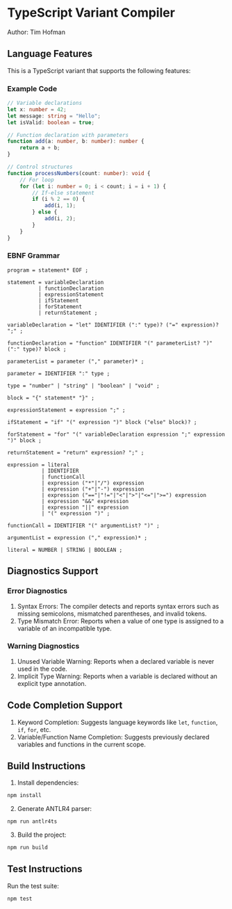 # TypeScript Variant Compiler

Author: Tim Hofman

## Language Features

This is a TypeScript variant that supports the following features:

### Example Code
```typescript
// Variable declarations
let x: number = 42;
let message: string = "Hello";
let isValid: boolean = true;

// Function declaration with parameters
function add(a: number, b: number): number {
    return a + b;
}

// Control structures
function processNumbers(count: number): void {
    // For loop
    for (let i: number = 0; i < count; i = i + 1) {
        // If-else statement
        if (i % 2 == 0) {
            add(i, 1);
        } else {
            add(i, 2);
        }
    }
}
```

### EBNF Grammar
```ebnf
program = statement* EOF ;

statement = variableDeclaration
          | functionDeclaration
          | expressionStatement
          | ifStatement
          | forStatement
          | returnStatement ;

variableDeclaration = "let" IDENTIFIER (":" type)? ("=" expression)? ";" ;

functionDeclaration = "function" IDENTIFIER "(" parameterList? ")" (":" type)? block ;

parameterList = parameter ("," parameter)* ;

parameter = IDENTIFIER ":" type ;

type = "number" | "string" | "boolean" | "void" ;

block = "{" statement* "}" ;

expressionStatement = expression ";" ;

ifStatement = "if" "(" expression ")" block ("else" block)? ;

forStatement = "for" "(" variableDeclaration expression ";" expression ")" block ;

returnStatement = "return" expression? ";" ;

expression = literal
           | IDENTIFIER
           | functionCall
           | expression ("*"|"/") expression
           | expression ("+"|"-") expression
           | expression ("=="|"!="|"<"|">"|"<="|">=") expression
           | expression "&&" expression
           | expression "||" expression
           | "(" expression ")" ;

functionCall = IDENTIFIER "(" argumentList? ")" ;

argumentList = expression ("," expression)* ;

literal = NUMBER | STRING | BOOLEAN ;
```

## Diagnostics Support

### Error Diagnostics
1. Syntax Errors: The compiler detects and reports syntax errors such as missing semicolons, mismatched parentheses, and invalid tokens.
2. Type Mismatch Error: Reports when a value of one type is assigned to a variable of an incompatible type.

### Warning Diagnostics
1. Unused Variable Warning: Reports when a declared variable is never used in the code.
2. Implicit Type Warning: Reports when a variable is declared without an explicit type annotation.

## Code Completion Support

1. Keyword Completion: Suggests language keywords like `let`, `function`, `if`, `for`, etc.
2. Variable/Function Name Completion: Suggests previously declared variables and functions in the current scope.

## Build Instructions

1. Install dependencies:
```bash
npm install
```

2. Generate ANTLR4 parser:
```bash
npm run antlr4ts
```

3. Build the project:
```bash
npm run build
```

## Test Instructions

Run the test suite:
```bash
npm test
``` 
